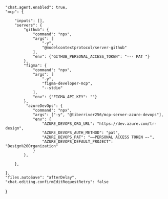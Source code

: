     "chat.agent.enabled": true,
    "mcp": {

        "inputs": [],
        "servers": {
            "github": {
                "command": "npx",
                "args": [
                    "-y",
                    "@modelcontextprotocol/server-github"
                ],
                "env": {"GITHUB_PERSONAL_ACCESS_TOKEN": "--- PAT "}
            },
            "figma": {
                "command": "npx",
                "args": [
                    "-y",
                    "figma-developer-mcp",
                    "--stdio"
                ],
                "env": {"FIGMA_API_KEY": ""}
            },  
             "azureDevOps": {
                "command": "npx",
                "args": ["-y", "@tiberriver256/mcp-server-azure-devops"],
                "env": {
                    "AZURE_DEVOPS_ORG_URL": "https://dev.azure.com/tr-design",
                    "AZURE_DEVOPS_AUTH_METHOD": "pat",
                    "AZURE_DEVOPS_PAT": "——PERSONAL ACCESS TOKEN —-",
                    "AZURE_DEVOPS_DEFAULT_PROJECT": "Design%20Organization"
                }
            },
        
        },
        
    },
    "files.autoSave": "afterDelay",
    "chat.editing.confirmEditRequestRetry": false
}
